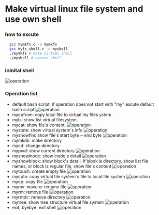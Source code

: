 # Make virtual linux file system and use own shell

### how to excute

```bash
  gcc mymkfs.c -o mymkfs
  gcc myfs_shell.c -o myshell
  ./mymkfs # make virtual shell
  ./myshell # excute shell
```

### ininital shell

![operation](./images/initial.png)

### Operation list

- default bash script, if operation does not start with "my" excute default bash script
  ![operation](./images/default.png)
- mycpfrom: copy local file to virtual my files ystem.
- myls: show list virtual filesystem.
- mycat: show file's content.
  ![operation](./images/mycpfrom.png)
- mystate: show virtual system's info
  ![operation](./images/mystate.png)
- myshowfile: show file's start byte ~ end byte
  ![operation](./images/myshowfile.png)
- mymkdir: make directory
- mycd: change directory
- mypwd: show current directory
  ![operation](./images/mymkdir.png)
- myshowinode: show inode's detail
  ![operation](./images/myshowinode.png)
- myshowblock: show block's detail, if block is directory, show list file names, or block is regular file, show file's content
  ![operation](./images/myshowblock.png)
- mytouch: create empty file
  ![operation](./images/mytouch.png)
- mycpto: copy virtual file system's file to local file system
  ![operation](./images/mycpto.png)
- mycp: copy file
  ![operation](./images/mycp.png)
- mymv: move or rename file
  ![operation](./images/mymv.png)
- myrm: remove file
  ![operation](./images/myrm.png)
- myrmdir: remove directory
  ![operation](./images/myrmdir.png)
- mytree: show tree structure virtual file system
  ![operation](./images/mytree.png)
- exit, byebye: exit shell
  ![operation](./images/exit.png)

